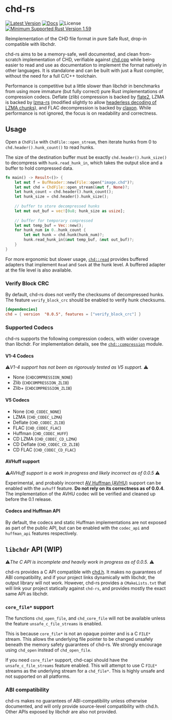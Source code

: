 # chd-rs
[![Latest Version](https://img.shields.io/crates/v/chd.svg)](https://crates.io/crates/chd) [![Docs](https://docs.rs/chd/badge.svg)](https://docs.rs/chd) ![License](https://img.shields.io/crates/l/chd)
[![Minimum Supported Rust Version 1.59](https://img.shields.io/badge/rust-1.59%2B-orange.svg)](https://github.com/rust-lang/rust/blob/master/RELEASES.md#version-1590-2022-02-24)


Reimplementation of the CHD file format in pure Safe Rust, drop-in compatible with libchdr.

chd-rs aims to be a memory-safe, well documented, and clean from-scratch implementation of CHD, verifiable against 
[chd.cpp](https://github.com/mamedev/mame/blob/master/src/lib/util/chd.cpp) while being easier to read and use as
documentation to implement the format natively in other languages. It is standalone and can be built with just
a Rust compiler, without the need for a full C/C++ toolchain. 

Performance is competitive but a little slower than libchdr in benchmarks from using more immature (but fully correct) 
pure Rust implementations of compression codecs. Deflate (zlib) compression is backed by [flate2](https://crates.io/crates/flate2), 
LZMA is backed by [lzma-rs](https://crates.io/crates/lzma-rs) (modified slightly to allow 
[headerless decoding of LZMA chunks](https://crates.io/crates/lzma-rs-headerless)), and FLAC decompression is backed by
[claxon](https://crates.io/crates/claxon). While performance is not ignored, the focus
is on readability and correctness.

## Usage
Open a `ChdFile` with `ChdFile::open_stream`, then iterate hunks from 0 to `chd.header().hunk_count()` to
read hunks.

The size of the destination buffer must be exactly `chd.header().hunk_size()` to decompress with
`hunk.read_hunk_in`, which takes the output slice and a buffer to hold compressed data.
```rust
fn main() -> Result<()> {
    let mut f = BufReader::new(File::open("image.chd")?;
    let mut chd = ChdFile::open_stream(&mut f, None)?;
    let hunk_count = chd.header().hunk_count();
    let hunk_size = chd.header().hunk_size();
    
    // buffer to store decompressed hunks
    let mut out_buf = vec![0u8; hunk_size as usize];
    
    // buffer for temporary compressed
    let mut temp_buf = Vec::new();
    for hunk_num in 0..hunk_count {
        let mut hunk = chd.hunk(hunk_num)?;
        hunk.read_hunk_in(&mut temp_buf, &mut out_buf)?;
    }
}
```

For more ergonomic but slower usage, [`chd::read`](https://github.com/SnowflakePowered/chd-rs/blob/master/chd-rs/src/read.rs) provides buffered adapters that implement `Read` and `Seek` at the
hunk level. A buffered adapter at the file level is also available.  

### Verify Block CRC
By default, chd-rs does not verify the checksums of decompressed hunks. The feature `verify_block_crc` should be enabled 
to verify hunk checksums.

```toml
[dependencies]
chd = { version  "0.0.5", features = ["verify_block_crc"] }
```

### Supported Codecs
chd-rs supports the following compression codecs, with wider coverage than libchdr. For implementation details,
see the [`chd::compression`](https://github.com/SnowflakePowered/chd-rs/tree/master/chd-rs/src/compression) module.

#### V1-4 Codecs
⚠️*V1-4 support has not been as rigorously tested as V5 support.* ⚠️
* None (`CHDCOMPRESSION_NONE`)
* Zlib (`CHDCOMPRESSION_ZLIB`)
* Zlib+ (`CHDCOMPRESSION_ZLIB`)

#### V5 Codecs
* None (`CHD_CODEC_NONE`)
* LZMA (`CHD_CODEC_LZMA`)
* Deflate (`CHD_CODEC_ZLIB`)
* FLAC (`CHD_CODEC_FLAC`)
* Huffman (`CHD_CODEC_HUFF`)
* CD LZMA (`CHD_CODEC_CD_LZMA`)
* CD Deflate (`CHD_CODEC_CD_ZLIB`)
* CD FLAC (`CHD_CODEC_CD_FLAC`)

#### AVHuff support
⚠️*AVHuff support is a work in progress and likely incorrect as of 0.0.5* ⚠️

Experimental, and probably incorrect [AV Huffman (AVHU)](https://github.com/SnowflakePowered/chd-rs/blob/master/chd-rs/src/compression/avhuff.rs)
support can be enabled with the `avhuff` feature. **Do not rely on its correctness as of 0.0.4**. The implementation of the AVHU codec
will be verified and cleaned up before the 0.1 release.

#### Codecs and Huffman API 
By default, the codecs and static Huffman implementations are not exposed as part of the public API, 
but can be enabled with the `codec_api` and `huffman_api` features respectively.

## `libchdr` API (WIP)
⚠️*The C API is incomplete and heavily work in progress as of 0.0.5.* ⚠️

chd-rs provides a C API compatible with [chd.h](https://github.com/rtissera/libchdr/blob/6eeb6abc4adc094d489c8ba8cafdcff9ff61251b/include/libchdr/chd.h). 
It makes no guarantees of ABI compatibility, and if your project links dynamically with libchdr, the output library will not work. However, chd-rs provides 
a `CMakeLists.txt` that will link your project statically against `chd-rs`, and provides mostly the exact same API as libchdr.

### `core_file*` support
The functions `chd_open_file`, and `chd_core_file` will not be available unless the feature `unsafe_c_file_streams` is enabled. 

This is because `core_file*` is not an opaque pointer and is a C `FILE*` stream. This allows the underlying file pointer to be changed unsafely beneath 
the memory safety guarantees of chd-rs. We strongly encourage using `chd_open` instead of `chd_open_file`.  

If you need `core_file*` support, chd-capi should have the `unsafe_c_file_streams` feature enabled. This will attempt to use C `FILE*` streams as the underlying
stream for a `chd_file*`. This is highly unsafe and not supported on all platforms.

### ABI compatibility

chd-rs makes no guarantees of ABI-compatibility unless otherwise documented, and will only provide source-level
compatibility with chd.h. Other APIs exposed by libchdr are also not provided.